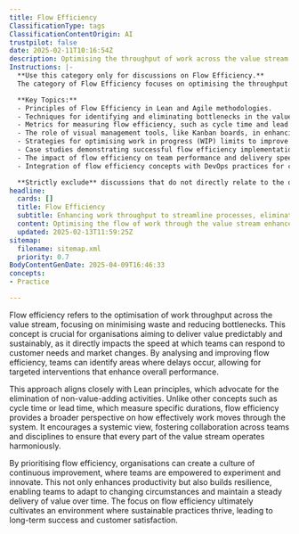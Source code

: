 ```yaml
---
title: Flow Efficiency
ClassificationType: tags
ClassificationContentOrigin: AI
trustpilot: false
date: 2025-02-11T10:16:54Z
description: Optimising the throughput of work across the value stream to improve speed and reduce bottlenecks.
Instructions: |-
  **Use this category only for discussions on Flow Efficiency.**  
  The category of Flow Efficiency focuses on optimising the throughput of work across the value stream to enhance speed and minimise bottlenecks. It is rooted in Lean and Agile philosophies, emphasising the importance of continuous improvement and the effective management of work in progress.

  **Key Topics:**
  - Principles of Flow Efficiency in Lean and Agile methodologies.
  - Techniques for identifying and eliminating bottlenecks in the value stream.
  - Metrics for measuring flow efficiency, such as cycle time and lead time.
  - The role of visual management tools, like Kanban boards, in enhancing flow.
  - Strategies for optimising work in progress (WIP) limits to improve throughput.
  - Case studies demonstrating successful flow efficiency implementations.
  - The impact of flow efficiency on team performance and delivery speed.
  - Integration of flow efficiency concepts with DevOps practices for continuous delivery.

  **Strictly exclude** discussions that do not directly relate to the optimisation of work throughput, such as unrelated project management methodologies, general productivity tips, or misinterpretations of Lean and Agile principles.
headline:
  cards: []
  title: Flow Efficiency
  subtitle: Enhancing work throughput to streamline processes, eliminate delays, and maximise value delivery across the entire workflow.
  content: Optimising the flow of work through the value stream enhances delivery speed and minimises delays. Posts should explore techniques for identifying and alleviating bottlenecks, measuring throughput, and applying systems thinking to improve overall efficiency, drawing on insights from various methodologies and frameworks.
  updated: 2025-02-13T11:59:25Z
sitemap:
  filename: sitemap.xml
  priority: 0.7
BodyContentGenDate: 2025-04-09T16:46:33
concepts:
- Practice

---
```

Flow efficiency refers to the optimisation of work throughput across the value stream, focusing on minimising waste and reducing bottlenecks. This concept is crucial for organisations aiming to deliver value predictably and sustainably, as it directly impacts the speed at which teams can respond to customer needs and market changes. By analysing and improving flow efficiency, teams can identify areas where delays occur, allowing for targeted interventions that enhance overall performance.

This approach aligns closely with Lean principles, which advocate for the elimination of non-value-adding activities. Unlike other concepts such as cycle time or lead time, which measure specific durations, flow efficiency provides a broader perspective on how effectively work moves through the system. It encourages a systemic view, fostering collaboration across teams and disciplines to ensure that every part of the value stream operates harmoniously.

By prioritising flow efficiency, organisations can create a culture of continuous improvement, where teams are empowered to experiment and innovate. This not only enhances productivity but also builds resilience, enabling teams to adapt to changing circumstances and maintain a steady delivery of value over time. The focus on flow efficiency ultimately cultivates an environment where sustainable practices thrive, leading to long-term success and customer satisfaction.
